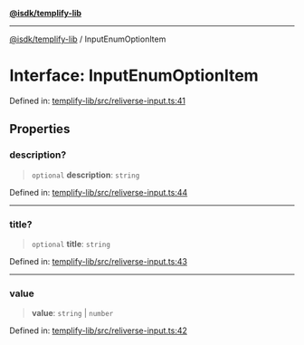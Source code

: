 [**@isdk/templify-lib**](../README.md)

***

[@isdk/templify-lib](../globals.md) / InputEnumOptionItem

# Interface: InputEnumOptionItem

Defined in: [templify-lib/src/reliverse-input.ts:41](https://github.com/isdk/templify-lib.js/blob/a5ba1d5b12827ec345476be84dc8b8526ad30e2c/src/reliverse-input.ts#L41)

## Properties

### description?

> `optional` **description**: `string`

Defined in: [templify-lib/src/reliverse-input.ts:44](https://github.com/isdk/templify-lib.js/blob/a5ba1d5b12827ec345476be84dc8b8526ad30e2c/src/reliverse-input.ts#L44)

***

### title?

> `optional` **title**: `string`

Defined in: [templify-lib/src/reliverse-input.ts:43](https://github.com/isdk/templify-lib.js/blob/a5ba1d5b12827ec345476be84dc8b8526ad30e2c/src/reliverse-input.ts#L43)

***

### value

> **value**: `string` \| `number`

Defined in: [templify-lib/src/reliverse-input.ts:42](https://github.com/isdk/templify-lib.js/blob/a5ba1d5b12827ec345476be84dc8b8526ad30e2c/src/reliverse-input.ts#L42)
